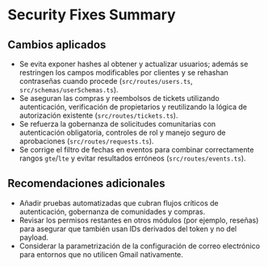 # Security Fixes Summary

## Cambios aplicados
- Se evita exponer hashes al obtener y actualizar usuarios; además se restringen los campos modificables por clientes y se rehashan contraseñas cuando procede (`src/routes/users.ts`, `src/schemas/userSchemas.ts`).
- Se aseguran las compras y reembolsos de tickets utilizando autenticación, verificación de propietarios y reutilizando la lógica de autorización existente (`src/routes/tickets.ts`).
- Se refuerza la gobernanza de solicitudes comunitarias con autenticación obligatoria, controles de rol y manejo seguro de aprobaciones (`src/routes/requests.ts`).
- Se corrige el filtro de fechas en eventos para combinar correctamente rangos `gte`/`lte` y evitar resultados erróneos (`src/routes/events.ts`).

## Recomendaciones adicionales
- Añadir pruebas automatizadas que cubran flujos críticos de autenticación, gobernanza de comunidades y compras.
- Revisar los permisos restantes en otros módulos (por ejemplo, reseñas) para asegurar que también usan IDs derivados del token y no del payload.
- Considerar la parametrización de la configuración de correo electrónico para entornos que no utilicen Gmail nativamente.
